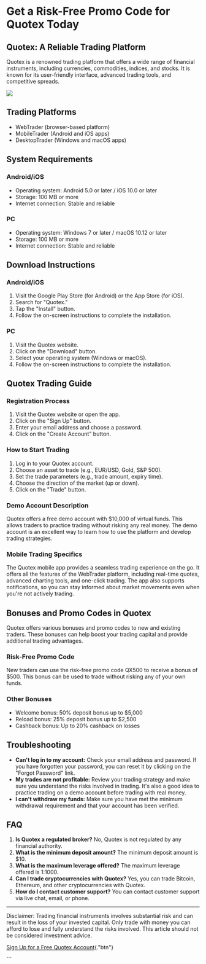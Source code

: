# Get a Risk-Free Promo Code for Quotex Today

## Quotex: A Reliable Trading Platform

Quotex is a renowned trading platform that offers a wide range of
financial instruments, including currencies, commodities, indices, and
stocks. It is known for its user-friendly interface, advanced trading
tools, and competitive spreads.

[![](https://static.quotex.io/files/4_en/300_250.jpg)](https://traff.sbs/brokerqxlid)

## Trading Platforms

-   WebTrader (browser-based platform)
-   MobileTrader (Android and iOS apps)
-   DesktopTrader (Windows and macOS apps)

## System Requirements

### Android/iOS

-   Operating system: Android 5.0 or later / iOS 10.0 or later
-   Storage: 100 MB or more
-   Internet connection: Stable and reliable

### PC

-   Operating system: Windows 7 or later / macOS 10.12 or later
-   Storage: 100 MB or more
-   Internet connection: Stable and reliable

## Download Instructions

### Android/iOS

1.  Visit the Google Play Store (for Android) or the App Store (for
    iOS).
2.  Search for "Quotex."
3.  Tap the "Install" button.
4.  Follow the on-screen instructions to complete the installation.

### PC

1.  Visit the Quotex website.
2.  Click on the "Download" button.
3.  Select your operating system (Windows or macOS).
4.  Follow the on-screen instructions to complete the installation.

## Quotex Trading Guide

### Registration Process

1.  Visit the Quotex website or open the app.
2.  Click on the "Sign Up" button.
3.  Enter your email address and choose a password.
4.  Click on the "Create Account" button.

### How to Start Trading

1.  Log in to your Quotex account.
2.  Choose an asset to trade (e.g., EUR/USD, Gold, S&P 500).
3.  Set the trade parameters (e.g., trade amount, expiry time).
4.  Choose the direction of the market (up or down).
5.  Click on the "Trade" button.

### Demo Account Description

Quotex offers a free demo account with \$10,000 of virtual funds. This
allows traders to practice trading without risking any real money. The
demo account is an excellent way to learn how to use the platform and
develop trading strategies.

### Mobile Trading Specifics

The Quotex mobile app provides a seamless trading experience on the go.
It offers all the features of the WebTrader platform, including
real-time quotes, advanced charting tools, and one-click trading. The
app also supports notifications, so you can stay informed about market
movements even when you\'re not actively trading.

## Bonuses and Promo Codes in Quotex

Quotex offers various bonuses and promo codes to new and existing
traders. These bonuses can help boost your trading capital and provide
additional trading advantages.

### Risk-Free Promo Code

New traders can use the risk-free promo code QX500 to receive a bonus of
\$500. This bonus can be used to trade without risking any of your own
funds.

### Other Bonuses

-   Welcome bonus: 50% deposit bonus up to \$5,000
-   Reload bonus: 25% deposit bonus up to \$2,500
-   Cashback bonus: Up to 20% cashback on losses

## Troubleshooting

-   **Can\'t log in to my account:** Check your email address and
    password. If you have forgotten your password, you can reset it by
    clicking on the "Forgot Password" link.
-   **My trades are not profitable:** Review your trading strategy and
    make sure you understand the risks involved in trading. It\'s also a
    good idea to practice trading on a demo account before trading with
    real money.
-   **I can\'t withdraw my funds:** Make sure you have met the minimum
    withdrawal requirement and that your account has been verified.

## FAQ

1.  **Is Quotex a regulated broker?** No, Quotex is not regulated by any
    financial authority.
2.  **What is the minimum deposit amount?** The minimum deposit amount
    is \$10.
3.  **What is the maximum leverage offered?** The maximum leverage
    offered is 1:1000.
4.  **Can I trade cryptocurrencies with Quotex?** Yes, you can trade
    Bitcoin, Ethereum, and other cryptocurrencies with Quotex.
5.  **How do I contact customer support?** You can contact customer
    support via live chat, email, or phone.

------------------------------------------------------------------------

Disclaimer: Trading financial instruments involves substantial risk and
can result in the loss of your invested capital. Only trade with money
you can afford to lose and fully understand the risks involved. This
article should not be considered investment advice.

[Sign Up for a Free Quotex
Account](\%22https://traff.sbs/brokerqxsignup\%22){."btn"}

\`\`\`

